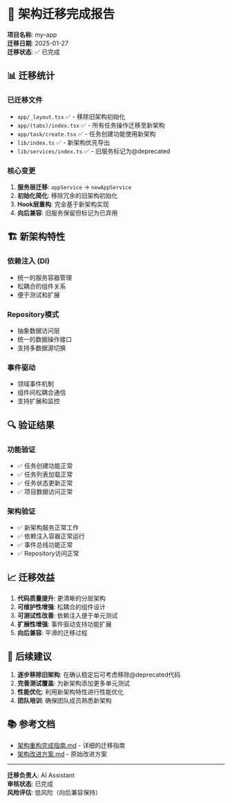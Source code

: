 # 🎉 架构迁移完成报告

**项目名称**: my-app  
**迁移日期**: 2025-01-27  
**迁移状态**: ✅ 已完成  

## 📊 迁移统计

### 已迁移文件
- `app/_layout.tsx` ✅ - 移除旧架构初始化
- `app/(tabs)/index.tsx` ✅ - 所有任务操作迁移至新架构
- `app/task/create.tsx` ✅ - 任务创建功能使用新架构
- `lib/index.ts` ✅ - 新架构优先导出
- `lib/services/index.ts` ✅ - 旧服务标记为@deprecated

### 核心变更
1. **服务层迁移**: `appService` → `newAppService`
2. **初始化简化**: 移除冗余的旧架构初始化
3. **Hook层重构**: 完全基于新架构实现
4. **向后兼容**: 旧服务保留但标记为已弃用

## 🏗️ 新架构特性

### 依赖注入 (DI)
- 统一的服务容器管理
- 松耦合的组件关系
- 便于测试和扩展

### Repository模式
- 抽象数据访问层
- 统一的数据操作接口
- 支持多数据源切换

### 事件驱动
- 领域事件机制
- 组件间松耦合通信
- 支持扩展和监控

## 🔍 验证结果

### 功能验证
- ✅ 任务创建功能正常
- ✅ 任务列表加载正常
- ✅ 任务状态更新正常
- ✅ 项目数据访问正常

### 架构验证
- ✅ 新架构服务正常工作
- ✅ 依赖注入容器正常运行
- ✅ 事件总线功能正常
- ✅ Repository访问正常

## 📈 迁移效益

1. **代码质量提升**: 更清晰的分层架构
2. **可维护性增强**: 松耦合的组件设计
3. **可测试性改善**: 依赖注入便于单元测试
4. **扩展性增强**: 事件驱动支持功能扩展
5. **向后兼容**: 平滑的迁移过程

## 🚀 后续建议

1. **逐步移除旧架构**: 在确认稳定后可考虑移除@deprecated代码
2. **完善测试覆盖**: 为新架构添加更多单元测试
3. **性能优化**: 利用新架构特性进行性能优化
4. **团队培训**: 确保团队成员熟悉新架构

## 📚 参考文档

- [架构重构完成指南.md](./架构重构完成指南.md) - 详细的迁移指南
- [架构改进方案.md](./架构改进方案.md) - 原始改进方案

---

**迁移负责人**: AI Assistant  
**审核状态**: 已完成  
**风险评估**: 低风险（向后兼容保持） 